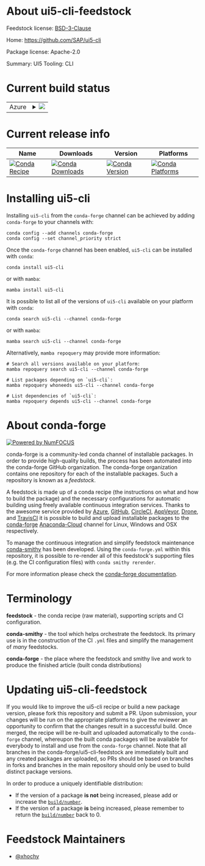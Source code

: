 About ui5-cli-feedstock
=======================

Feedstock license: [BSD-3-Clause](https://github.com/conda-forge/ui5-cli-feedstock/blob/main/LICENSE.txt)

Home: https://github.com/SAP/ui5-cli

Package license: Apache-2.0

Summary: UI5 Tooling: CLI

Current build status
====================


<table>
    
  <tr>
    <td>Azure</td>
    <td>
      <details>
        <summary>
          <a href="https://dev.azure.com/conda-forge/feedstock-builds/_build/latest?definitionId=15574&branchName=main">
            <img src="https://dev.azure.com/conda-forge/feedstock-builds/_apis/build/status/ui5-cli-feedstock?branchName=main">
          </a>
        </summary>
        <table>
          <thead><tr><th>Variant</th><th>Status</th></tr></thead>
          <tbody><tr>
              <td>linux_64_nodejs18</td>
              <td>
                <a href="https://dev.azure.com/conda-forge/feedstock-builds/_build/latest?definitionId=15574&branchName=main">
                  <img src="https://dev.azure.com/conda-forge/feedstock-builds/_apis/build/status/ui5-cli-feedstock?branchName=main&jobName=linux&configuration=linux%20linux_64_nodejs18" alt="variant">
                </a>
              </td>
            </tr><tr>
              <td>linux_64_nodejs20</td>
              <td>
                <a href="https://dev.azure.com/conda-forge/feedstock-builds/_build/latest?definitionId=15574&branchName=main">
                  <img src="https://dev.azure.com/conda-forge/feedstock-builds/_apis/build/status/ui5-cli-feedstock?branchName=main&jobName=linux&configuration=linux%20linux_64_nodejs20" alt="variant">
                </a>
              </td>
            </tr><tr>
              <td>linux_aarch64_nodejs18</td>
              <td>
                <a href="https://dev.azure.com/conda-forge/feedstock-builds/_build/latest?definitionId=15574&branchName=main">
                  <img src="https://dev.azure.com/conda-forge/feedstock-builds/_apis/build/status/ui5-cli-feedstock?branchName=main&jobName=linux&configuration=linux%20linux_aarch64_nodejs18" alt="variant">
                </a>
              </td>
            </tr><tr>
              <td>linux_aarch64_nodejs20</td>
              <td>
                <a href="https://dev.azure.com/conda-forge/feedstock-builds/_build/latest?definitionId=15574&branchName=main">
                  <img src="https://dev.azure.com/conda-forge/feedstock-builds/_apis/build/status/ui5-cli-feedstock?branchName=main&jobName=linux&configuration=linux%20linux_aarch64_nodejs20" alt="variant">
                </a>
              </td>
            </tr><tr>
              <td>osx_64_nodejs18</td>
              <td>
                <a href="https://dev.azure.com/conda-forge/feedstock-builds/_build/latest?definitionId=15574&branchName=main">
                  <img src="https://dev.azure.com/conda-forge/feedstock-builds/_apis/build/status/ui5-cli-feedstock?branchName=main&jobName=osx&configuration=osx%20osx_64_nodejs18" alt="variant">
                </a>
              </td>
            </tr><tr>
              <td>osx_64_nodejs20</td>
              <td>
                <a href="https://dev.azure.com/conda-forge/feedstock-builds/_build/latest?definitionId=15574&branchName=main">
                  <img src="https://dev.azure.com/conda-forge/feedstock-builds/_apis/build/status/ui5-cli-feedstock?branchName=main&jobName=osx&configuration=osx%20osx_64_nodejs20" alt="variant">
                </a>
              </td>
            </tr><tr>
              <td>osx_arm64_nodejs18</td>
              <td>
                <a href="https://dev.azure.com/conda-forge/feedstock-builds/_build/latest?definitionId=15574&branchName=main">
                  <img src="https://dev.azure.com/conda-forge/feedstock-builds/_apis/build/status/ui5-cli-feedstock?branchName=main&jobName=osx&configuration=osx%20osx_arm64_nodejs18" alt="variant">
                </a>
              </td>
            </tr><tr>
              <td>osx_arm64_nodejs20</td>
              <td>
                <a href="https://dev.azure.com/conda-forge/feedstock-builds/_build/latest?definitionId=15574&branchName=main">
                  <img src="https://dev.azure.com/conda-forge/feedstock-builds/_apis/build/status/ui5-cli-feedstock?branchName=main&jobName=osx&configuration=osx%20osx_arm64_nodejs20" alt="variant">
                </a>
              </td>
            </tr><tr>
              <td>win_64_nodejs18</td>
              <td>
                <a href="https://dev.azure.com/conda-forge/feedstock-builds/_build/latest?definitionId=15574&branchName=main">
                  <img src="https://dev.azure.com/conda-forge/feedstock-builds/_apis/build/status/ui5-cli-feedstock?branchName=main&jobName=win&configuration=win%20win_64_nodejs18" alt="variant">
                </a>
              </td>
            </tr><tr>
              <td>win_64_nodejs20</td>
              <td>
                <a href="https://dev.azure.com/conda-forge/feedstock-builds/_build/latest?definitionId=15574&branchName=main">
                  <img src="https://dev.azure.com/conda-forge/feedstock-builds/_apis/build/status/ui5-cli-feedstock?branchName=main&jobName=win&configuration=win%20win_64_nodejs20" alt="variant">
                </a>
              </td>
            </tr>
          </tbody>
        </table>
      </details>
    </td>
  </tr>
</table>

Current release info
====================

| Name | Downloads | Version | Platforms |
| --- | --- | --- | --- |
| [![Conda Recipe](https://img.shields.io/badge/recipe-ui5--cli-green.svg)](https://anaconda.org/conda-forge/ui5-cli) | [![Conda Downloads](https://img.shields.io/conda/dn/conda-forge/ui5-cli.svg)](https://anaconda.org/conda-forge/ui5-cli) | [![Conda Version](https://img.shields.io/conda/vn/conda-forge/ui5-cli.svg)](https://anaconda.org/conda-forge/ui5-cli) | [![Conda Platforms](https://img.shields.io/conda/pn/conda-forge/ui5-cli.svg)](https://anaconda.org/conda-forge/ui5-cli) |

Installing ui5-cli
==================

Installing `ui5-cli` from the `conda-forge` channel can be achieved by adding `conda-forge` to your channels with:

```
conda config --add channels conda-forge
conda config --set channel_priority strict
```

Once the `conda-forge` channel has been enabled, `ui5-cli` can be installed with `conda`:

```
conda install ui5-cli
```

or with `mamba`:

```
mamba install ui5-cli
```

It is possible to list all of the versions of `ui5-cli` available on your platform with `conda`:

```
conda search ui5-cli --channel conda-forge
```

or with `mamba`:

```
mamba search ui5-cli --channel conda-forge
```

Alternatively, `mamba repoquery` may provide more information:

```
# Search all versions available on your platform:
mamba repoquery search ui5-cli --channel conda-forge

# List packages depending on `ui5-cli`:
mamba repoquery whoneeds ui5-cli --channel conda-forge

# List dependencies of `ui5-cli`:
mamba repoquery depends ui5-cli --channel conda-forge
```


About conda-forge
=================

[![Powered by
NumFOCUS](https://img.shields.io/badge/powered%20by-NumFOCUS-orange.svg?style=flat&colorA=E1523D&colorB=007D8A)](https://numfocus.org)

conda-forge is a community-led conda channel of installable packages.
In order to provide high-quality builds, the process has been automated into the
conda-forge GitHub organization. The conda-forge organization contains one repository
for each of the installable packages. Such a repository is known as a *feedstock*.

A feedstock is made up of a conda recipe (the instructions on what and how to build
the package) and the necessary configurations for automatic building using freely
available continuous integration services. Thanks to the awesome service provided by
[Azure](https://azure.microsoft.com/en-us/services/devops/), [GitHub](https://github.com/),
[CircleCI](https://circleci.com/), [AppVeyor](https://www.appveyor.com/),
[Drone](https://cloud.drone.io/welcome), and [TravisCI](https://travis-ci.com/)
it is possible to build and upload installable packages to the
[conda-forge](https://anaconda.org/conda-forge) [Anaconda-Cloud](https://anaconda.org/)
channel for Linux, Windows and OSX respectively.

To manage the continuous integration and simplify feedstock maintenance
[conda-smithy](https://github.com/conda-forge/conda-smithy) has been developed.
Using the ``conda-forge.yml`` within this repository, it is possible to re-render all of
this feedstock's supporting files (e.g. the CI configuration files) with ``conda smithy rerender``.

For more information please check the [conda-forge documentation](https://conda-forge.org/docs/).

Terminology
===========

**feedstock** - the conda recipe (raw material), supporting scripts and CI configuration.

**conda-smithy** - the tool which helps orchestrate the feedstock.
                   Its primary use is in the construction of the CI ``.yml`` files
                   and simplify the management of *many* feedstocks.

**conda-forge** - the place where the feedstock and smithy live and work to
                  produce the finished article (built conda distributions)


Updating ui5-cli-feedstock
==========================

If you would like to improve the ui5-cli recipe or build a new
package version, please fork this repository and submit a PR. Upon submission,
your changes will be run on the appropriate platforms to give the reviewer an
opportunity to confirm that the changes result in a successful build. Once
merged, the recipe will be re-built and uploaded automatically to the
`conda-forge` channel, whereupon the built conda packages will be available for
everybody to install and use from the `conda-forge` channel.
Note that all branches in the conda-forge/ui5-cli-feedstock are
immediately built and any created packages are uploaded, so PRs should be based
on branches in forks and branches in the main repository should only be used to
build distinct package versions.

In order to produce a uniquely identifiable distribution:
 * If the version of a package **is not** being increased, please add or increase
   the [``build/number``](https://docs.conda.io/projects/conda-build/en/latest/resources/define-metadata.html#build-number-and-string).
 * If the version of a package **is** being increased, please remember to return
   the [``build/number``](https://docs.conda.io/projects/conda-build/en/latest/resources/define-metadata.html#build-number-and-string)
   back to 0.

Feedstock Maintainers
=====================

* [@xhochy](https://github.com/xhochy/)


